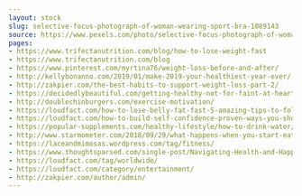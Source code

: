 ```yaml
---
layout: stock
slug: selective-focus-photograph-of-woman-wearing-sport-bra-1089143
source: https://www.pexels.com/photo/selective-focus-photograph-of-woman-wearing-sport-bra-1089143/
pages:
- https://www.trifectanutrition.com/blog/how-to-lose-weight-fast
- https://www.trifectanutrition.com/blog
- https://www.pinterest.com/myrtina76/weight-loss-before-and-after/
- http://kellybonanno.com/2019/01/make-2019-your-healthiest-year-ever/
- http://zakpier.com/the-best-habits-to-support-weight-loss-part-2/
- https://decidedlybeautiful.com/getting-healthy-not-for-faint-at-heart/
- http://doublechinburgers.com/exercise-motivation/
- https://loudfact.com/how-to-lose-belly-fat-fast-5-amazing-tips-to-follow/
- https://loudfact.com/how-to-build-self-confidence-proven-ways-you-should-know/
- https://popular-supplements.com/healthy-lifestyle/how-to-drink-water/
- http://www.starmometer.com/2018/09/29/what-happens-when-you-start-eating-clean/
- https://laceandmimosas.wordpress.com/tag/fitness/
- https://www.thoughtsparsed.com/single-post/Navigating-Health-and-Happiness-as-a-Young-Adult
- https://loudfact.com/tag/worldwide/
- https://loudfact.com/category/entertainment/
- http://zakpier.com/author/admin/
---
```


